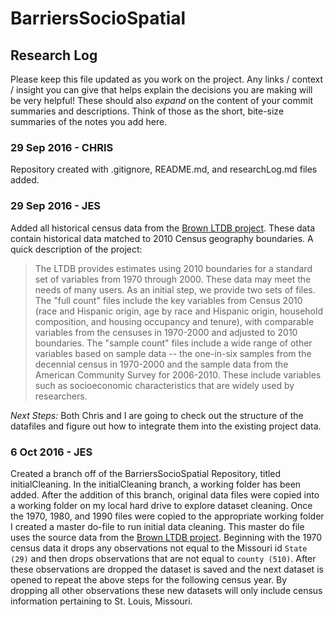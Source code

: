 # BarriersSocioSpatial
## Research Log

Please keep this file updated as you work on the project. Any links / context / insight you can give that helps explain the decisions you are making will be very helpful! These should also *expand* on the content of your commit summaries and descriptions. Think of those as the short, bite-size summaries of the notes you add here.

### 29 Sep 2016 - CHRIS
Repository created with .gitignore, README.md, and researchLog.md files added.

### 29 Sep 2016 - JES
Added all historical census data from the [Brown LTDB project](http://www.s4.brown.edu/us2010/Researcher/LTDB.htm). These data contain historical data matched to 2010 Census geography boundaries. A quick description of the project:

> The LTDB provides estimates using 2010 boundaries for a standard set of variables from 1970 through 2000. These data may meet the needs of many users. As an initial step, we provide two sets of files. The "full count" files include the key variables from Census 2010 (race and Hispanic origin, age by race and Hispanic origin, household composition, and housing occupancy and tenure), with comparable variables from the censuses in 1970-2000 and adjusted to 2010 boundaries. The "sample count" files include a wide range of other variables based on sample data -- the one-in-six samples from the decennial census in 1970-2000 and the sample data from the American Community Survey for 2006-2010. These include variables such as socioeconomic characteristics that are widely used by researchers.

*Next Steps:* Both Chris and I are going to check out the structure of the datafiles and figure out how to integrate them into the existing project data.

### 6 Oct 2016 - JES
Created a branch off of the BarriersSocioSpatial Repository, titled initialCleaning. In the initialCleaning branch, a working folder has been added. After the addition of this branch, original data files were copied into a working folder on my local hard drive to explore dataset cleaning. Once the 1970, 1980, and 1990 files were copied to the appropriate working folder I created a master do-file to run initial data cleaning. This master do file uses the source data from the [Brown LTDB project](http://www.s4.brown.edu/us2010/Researcher/LTDB.htm). Beginning with the 1970 census data it drops any observations not equal to the Missouri id `State (29)` and then drops observations that are not equal to `county (510)`. After these observations are dropped the dataset is saved and the next dataset is opened to repeat the above steps for the following census year. By dropping all other observations these new datasets will only include census information pertaining to St. Louis, Missouri. 
